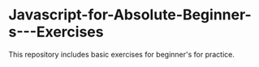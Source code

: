 # Javascript-for-Absolute-Beginner-s---Exercises
This repository includes basic exercises for beginner's for practice.
